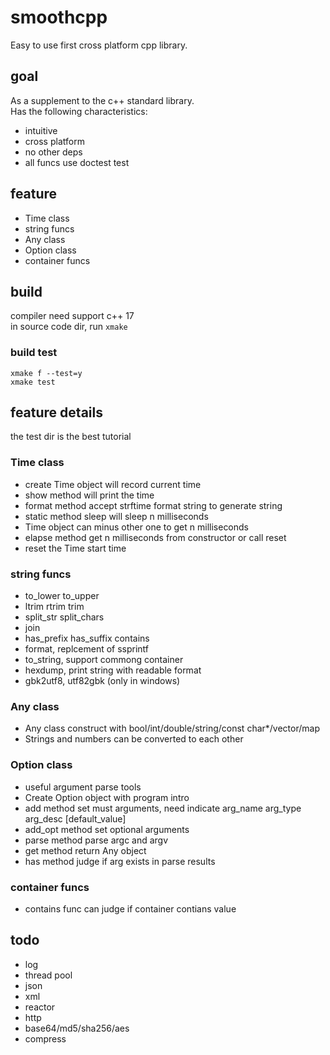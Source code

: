 # smoothcpp
Easy to use first cross platform cpp library.

## goal
As a supplement to the c++ standard library.  
Has the following characteristics:  
* intuitive
* cross platform
* no other deps
* all funcs use doctest test

## feature
* Time class
* string funcs
* Any class
* Option class
* container funcs

## build
compiler need support c++ 17  
in source code dir, run `xmake`
### build test
```
xmake f --test=y
xmake test
```

## feature details
the test dir is the best tutorial

### Time class
* create Time object will record current time
* show method will print the time
* format method accept strftime format string to generate string
* static method sleep will sleep n milliseconds
* Time object can minus other one to get n milliseconds
* elapse method get n milliseconds from constructor or call reset
* reset the Time start time

### string funcs
* to_lower to_upper
* ltrim rtrim trim
* split_str split_chars
* join
* has_prefix has_suffix contains
* format, replcement of ssprintf
* to_string, support commong container
* hexdump, print string with readable format 
* gbk2utf8, utf82gbk (only in windows)

### Any class
* Any class construct with bool/int/double/string/const char*/vector/map
* Strings and numbers can be converted to each other

### Option class
* useful argument parse tools
* Create Option object with program intro
* add method set must arguments, need indicate arg_name arg_type arg_desc [default_value]
* add_opt method set optional arguments
* parse method parse argc and argv
* get method return Any object
* has method judge if arg exists in parse results

### container funcs
* contains func can judge if container contians value

## todo
* log
* thread pool
* json
* xml
* reactor
* http
* base64/md5/sha256/aes
* compress
